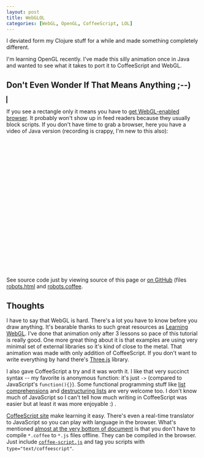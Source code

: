 ```yaml
---
layout: post
title: WebGLOL
categories: [WebGL, OpenGL, CoffeeScript, LOL]
---
```


I deviated form my Clojure stuff for a while and made something
completely different.

I'm learning OpenGL recently. I've made this silly animation once in
Java and wanted to see what it takes to port it to CoffeeScript and
WebGL.

## Don't Even Wonder If That Means Anything ;--)

<canvas id="robot_canvas" width=600 height=300 style="border: 1px solid black;"></canvas>
<script src="media/glMatrix-0.9.5.min.js"></script>
<script src="media/RequestAnimationFrame.js"></script>
<script id="shader-fs" type="x-shader/x-fragment">
    #ifdef GL_ES
    precision highp float;
    #endif

    uniform vec4 vColor;

    void main(void) {
        gl_FragColor = vColor;
    }
</script>
<script id="shader-vs" type="x-shader/x-vertex">
    attribute vec3 aVertexPosition;

    uniform mat4 uMVMatrix;
    uniform mat4 uPMatrix;

    void main(void) {
        gl_Position = uPMatrix * uMVMatrix * vec4(aVertexPosition, 1.0);
    }
</script>
<script src="media/robots.coffee" type="text/coffeescript"></script>
<script src="media/coffee-script.js"></script>

If you see a rectangle only it means you have to
[get WebGL-enabled browser](http://get.webgl.org). It probably won't
show up in feed readers because they usually block scripts. If you
don't have time to grab a browser, here you have a video of Java
version (recording is crappy, I'm new to this also):

<object width="425" height="344"><param name="movie" value="http://www.youtube.com/v/Epncu2iq0EU?hl=pl&fs=1"></param><param name="allowFullScreen" value="true"></param><param name="allowscriptaccess" value="always"></param><embed src="http://www.youtube.com/v/Epncu2iq0EU?hl=pl&fs=1" type="application/x-shockwave-flash" allowscriptaccess="always" allowfullscreen="true" width="425" height="344"></embed></object>

See source code just by viewing source of this page or
[on GitHub](https://github.com/santamon/OpenGLOL/tree/master/webgl)
(files
[robots.html](https://github.com/santamon/OpenGLOL/blob/master/webgl/robots.html)
and
[robots.coffee](https://github.com/santamon/OpenGLOL/blob/master/webgl/robots.coffee).

## Thoughts

I have to say that WebGL is hard. There's a lot you have to know
before you draw anything. It's bearable thanks to such great resources
as [Learning WebGL](http://learningwebgl.com/blog/?page_id=1217). I've
done that animation only after 3 lessons so pace of this tutorial is
really good. One more great thing about it is that examples are using
very minimal set of external libraries so it's kind of close to the
metal. That animation was made with only addition of CoffeeScript. If
you don't want to write everything by hand there's
[Three.js](https://github.com/mrdoob/three.js/) library.

I also gave CoffeeScript a try and it was worth it. I like that very
succinct syntax -- my favorite is anonymous function: it's just `->`
(compared to JavaScript's `function(){}`). Some functional programming
stuff like
[list comprehensions](http://jashkenas.github.com/coffee-script/#loops)
and
[destructuring lists](http://jashkenas.github.com/coffee-script/#destructuring)
are very welcome too. I don't know much of JavaScript so I can't tell
how much writing in CoffeeScript was easier but at least it was more
enjoyable :) .

[CoffeeScript site](http://jashkenas.github.com/coffee-script/) make
learning it easy. There's even a real-time translator to JavaScript so
you can play with language in the browser. What's mentioned
[almost at the very bottom of document](http://jashkenas.github.com/coffee-script/#scripts)
is that you don't have to compile `*.coffee` to `*.js` files
offline. They can be compiled in the browser. Just include
[`coffee-script.js`](http://jashkenas.github.com/coffee-script/extras/coffee-script.js)
and tag you scripts with `type="text/coffeescript"`.
